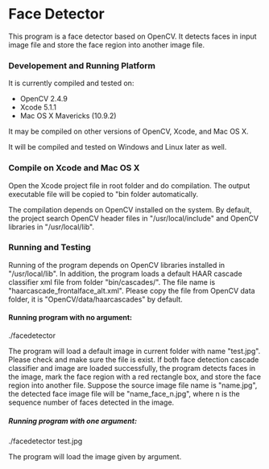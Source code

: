 Face Detector
=============

This program is a face detector based on OpenCV. It detects faces in input image file and store the face region into another image file. 

### Developement and Running Platform

It is currently compiled and tested on:
* OpenCV 2.4.9 
* Xcode 5.1.1
* Mac OS X Mavericks (10.9.2) 

It may be compiled on other versions of OpenCV, Xcode, and Mac OS X. 

It will be compiled and tested on Windows and Linux later as well.

### Compile on Xcode and Mac OS X

Open the Xcode project file in root folder and do compilation. The output executable file will be copied to "bin folder automatically. 

The compilation depends on OpenCV installed on the system. By default, the project search OpenCV header files in "/usr/local/include" and OpenCV libraries in "/usr/local/lib".

### Running and Testing

Running of the program depends on OpenCV libraries installed in "/usr/local/lib". In addition, the program loads a default HAAR cascade classifier xml file from folder "bin/cascades/". The file name is "haarcascade_frontalface_alt.xml". Please copy the file from OpenCV data folder, it is "OpenCV/data/haarcascades" by default. 

#### Running program with no argument: 

./facedetector

The program will load a default image in current folder with name "test.jpg". Please check and make sure the file is exist. If both face detection cascade classifier and image are loaded successfully, the program detects faces in the image, mark the face region with a red rectangle box, and store the face region into another file. Suppose the source image file name is "name.jpg", the detected face image file will be "name_face_n.jpg", where n is the sequence number of faces detected in the image. 

##### Running program with one argument: 

./facedetector test.jpg

The program will load the image given by argument.  